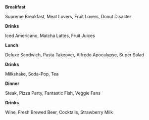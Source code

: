 <html>
  <body>
    <title> Kylie's Kafe! </title>
  <br> 
<p style="color" #fcb103; padding: 20px; ><strong>Breakfast</strong></p>
    <p> Supreme Breakfast,
    Meat Lovers, Fruit Lovers, Donut Disaster</p>
<p><strong>Drinks</strong></p>
<p>Iced Americano, Matcha Lattes, Fruit Juices</p>
    
<p style="color" #03fc84><strong>Lunch</strong></p>
<p>Deluxe Sandwich, Pasta Takeover, Alfredo Apocalypse, Super Salad</p>
<p><strong>Drinks</strong></p>
<p>Milkshake, Soda-Pop, Tea</p>

<p style="color" #8b2ad1><strong>Dinner</strong></p>    
<p>Steak, Pizza Party, Fantastic Fish, Veggie Fans </p>
<p><strong>Drinks</strong></p>
<p>Wine, Fresh Brewed Beer, Cocktails, Strawberry Milk</p>
  </body>
</html>
